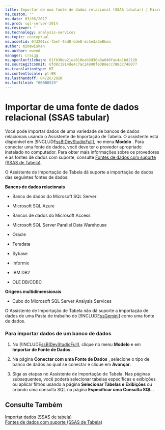 ```yaml
---
title: Importar de uma fonte de dados relacional (SSAS tabular) | Microsoft Docs
ms.custom: ''
ms.date: 03/06/2017
ms.prod: sql-server-2014
ms.reviewer: ''
ms.technology: analysis-services
ms.topic: conceptual
ms.assetid: 043201cc-fbef-4ed0-bde8-dc5e3a3e8bea
author: minewiskan
ms.author: owend
manager: craigg
ms.openlocfilehash: 61fb30ea21ea810eab8d30a3a040fac4a1bd2128
ms.sourcegitcommit: 6fd8c1914de4c7ac24900fe388ecc7883c740077
ms.translationtype: MT
ms.contentlocale: pt-BR
ms.lasthandoff: 04/26/2020
ms.locfileid: "66080529"
---
```

# <a name="import-from-a-relational-data-source-ssas-tabular"></a>Importar de uma fonte de dados relacional (SSAS tabular)
  Você pode importar dados de uma variedade de bancos de dados relacionais usando o Assistente de Importação de Tabela. O assistente está disponível em [!INCLUDE[ssBIDevStudioFull](../includes/ssbidevstudiofull-md.md)], no menu **Modelo** . Para conectar uma fonte de dados, você deve ter o provedor apropriado instalado no computador. Para obter mais informações sobre os provedores e as fontes de dados com suporte, consulte [Fontes de dados com suporte &#40;SSAS de Tabela&#41;](tabular-models/data-sources-supported-ssas-tabular.md).  
  
 O Assistente de Importação de Tabela dá suporte a importação de dados das seguintes fontes de dados:  
  
 **Bancos de dados relacionais**  
  
-   Banco de dados do Microsoft SQL Server  
  
-   Microsoft SQL Azure  
  
-   Bancos de dados do Microsoft Access  
  
-   Microsoft SQL Server Parallel Data Warehouse  
  
-   Oracle  
  
-   Teradata  
  
-   Sybase  
  
-   Informix  
  
-   IBM DB2  
  
-   OLE DB/ODBC  
  
 **Origens multidimensionais**  
  
-   Cubo do Microsoft SQL Server Analysis Services  
  
 O Assistente de Importação de Tabela não dá suporte a importação de dados de uma Pasta de trabalho do [!INCLUDE[ssGemini](../includes/ssgemini-md.md)] como uma fonte de dados.  
  
### <a name="to-import-data-from-a-database"></a>Para importar dados de um banco de dados  
  
1.  No [!INCLUDE[ssBIDevStudioFull](../includes/ssbidevstudiofull-md.md)], clique no menu **Modelo** e em **Importar de Fonte de Dados**.  
  
2.  Na página **Conectar com uma Fonte de Dados** , selecione o tipo de banco de dados ao qual se conectar e clique em **Avançar**.  
  
3.  Siga as etapas no Assistente de Importação de Tabela. Nas páginas subsequentes, você poderá selecionar tabelas específicas e exibições ou aplicar filtros usando a página **Selecionar Tabelas e Exibições** ou criando uma consulta SQL na página **Especificar uma Consulta SQL** .  
  
## <a name="see-also"></a>Consulte Também  
 [Importar dados &#40;SSAS de tabela&#41;](import-data-ssas-tabular.md)   
 [Fontes de dados com suporte &#40;SSAS de Tabela&#41;](tabular-models/data-sources-supported-ssas-tabular.md)  
  
  
